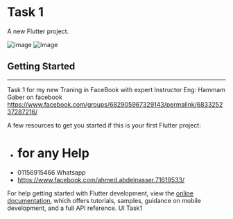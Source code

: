 # Task 1

A new Flutter project.

![image](https://github.com/ahmedabdelnasser10/Task_1/assets/148067524/5b1b1b33-02fe-4bde-8772-5ccb81a14ed0) 
![image](https://github.com/ahmedabdelnasser10/Task_1/assets/148067524/3da7f42a-2e3f-4134-84ac-0eb46da32fcc)



## Getting Started


- ---------------------------------
Task 1 for my new Traning in FaceBook with expert Instructor Eng: Hammam Gaber
on facebook
https://www.facebook.com/groups/682905967329143/permalink/683325237287216/

A few resources to get you started if this is your first Flutter project:
- # for any Help
- 01156915466 Whatsapp
- https://www.facebook.com/ahmed.abdelnasser.71619533/

For help getting started with Flutter development, view the
[online documentation](https://docs.flutter.dev/), which offers tutorials,
samples, guidance on mobile development, and a full API reference.
UI Task1


